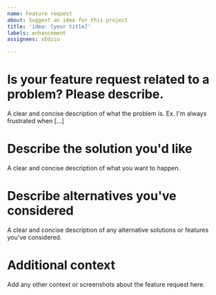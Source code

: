 ```yaml
---
name: Feature request
about: Suggest an idea for this project
title: 'idea: [your title]'
labels: enhancement
assignees: xEdziu

---
```


# **Is your feature request related to a problem? Please describe.**
A clear and concise description of what the problem is. Ex. I'm always frustrated when [...]

# **Describe the solution you'd like**
A clear and concise description of what you want to happen.

# **Describe alternatives you've considered**
A clear and concise description of any alternative solutions or features you've considered.

# **Additional context**
Add any other context or screenshots about the feature request here.
